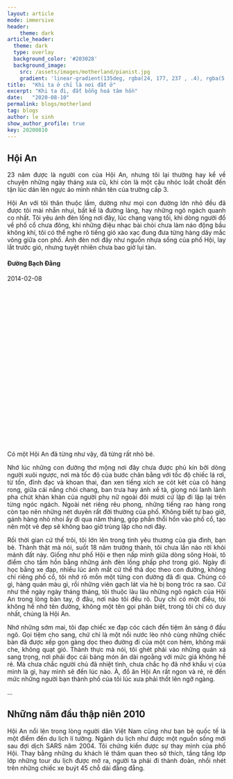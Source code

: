 ```yaml
---
layout: article
mode: immersive
header: 
    theme: dark
article_header:
  theme: dark
  type: overlay
  background_color: '#203028'
  background_image:
    src: /assets/images/motherland/pianist.jpg
    gradient: 'linear-gradient(135deg, rgba(24, 177, 237 , .4), rgba(5,20,20,.2))'
title:  "Khi ta ở chỉ là nơi đất ở"
excerpt: "Khi ta đi, đất bỗng hoá tâm hồn"
date:   "2020-08-10"
permalink: blogs/motherland
tag: blogs
author: le sinh
show_author_profile: true
key: 20200810
---
```


## Hội An

<p style='text-align: justify;'>
23 năm được là người con của Hội An, nhưng tôi lại thường hay kể về chuyện những ngày tháng xưa cũ, khi còn là một cậu nhóc loắt choắt đến tận lúc dán lên ngực áo mình nhãn tên của trường cấp 3.
</p>

<p style='text-align: justify;'>
Hội An với tôi thân thuộc lắm, dường như mọi con đường lớn nhỏ đều đã được tôi mài nhẵn nhụi, bất kể là đường làng, hay những ngõ ngách quanh co nhất. Tôi yêu ánh đèn lồng nơi đây, lúc chạng vạng tối, khi dòng người đổ về phố cổ chưa đông, khi những điệu nhạc bài chòi chưa làm náo động bầu không khí, tôi có thể nghe rõ tiếng gió xào xạc đung đưa từng hàng dây mắc võng giữa con phố. Ánh đèn nơi đây như nguồn nhựa sống của phố Hội, lay lắt trước gió, nhưng tuyệt nhiên chưa bao giờ lụi tàn. 
</p>

<div class="hero hero--dark" style='height: 425px; background-image: url(/assets/images/motherland/hoian.jpg);'>
  <div class="hero__content">
    <h4>Đường Bạch Đằng</h4>
    <p>2014-02-08</p>
  </div>
</div>

<p style='text-align: justify;'>
Có một Hội An đã từng như vậy, đã từng rất nhỏ bé.
</p>

<p style='text-align: justify;'>
Nhớ lúc những con đường thơ mộng nơi đây chưa được phủ kín bởi dòng người xuôi ngược, nơi mà tốc độ của bước chân bằng với tốc độ chiếc lá rơi, từ tốn, đĩnh đạc và khoan thai, đan xen tiếng xích xe cót két của cô hàng rong, giữa cái nắng chói chang, ban trưa hay ánh xế tà, giọng nói lanh lảnh pha chút khàn khàn của người phụ nữ ngoài đôi mươi cứ lặp đi lặp lại trên từng ngóc ngách. Ngoài nét riêng rêu phong, những tiếng rao hàng rong còn tạo nên những nét duyên rất đời thường của phố. Không biết tự bao giờ, gánh hàng nhỏ nhoi ấy đi qua năm tháng, góp phần thổi hồn vào phố cổ, tạo nên một vẻ đẹp sẽ không bao giờ trùng lặp cho nơi đây.
</p>

<p style='text-align: justify;'>
Rồi thời gian cứ thế trôi, tôi lớn lên trong tình yêu thương của gia đình, bạn bè. Thành thật mà nói, suốt 18 năm trưởng thành, tôi chưa lần nào rời khỏi mảnh đất này. Giống như phố Hội e thẹn nấp mình giữa dòng sông Hoài, tô điểm cho tầm hồn bằng những ánh đèn lồng phấp phơ trong gió. Ngày đi học bằng xe đạp, nhiều lúc ánh mắt cứ thế thả dọc theo con đường, không chỉ riêng phố cổ, tôi nhớ rõ mồn một từng con đường đã đi qua. Chúng có gì, hàng quán màu gì, rồi những viên gạch lát vỉa hè bị bong tróc ra sao. Cứ như thế ngày ngày tháng tháng, tôi thuộc làu làu những ngõ ngách của Hội An trong lòng bàn tay, ở đâu, nơi nào tôi đều rõ. Duy chỉ có một điều, tôi không hề nhớ tên đường, không một tên gọi phân biệt, trong tôi chỉ có duy nhất, chúng là Hội An.
</p>

<p style='text-align: justify;'>
Nhớ những sớm mai, tôi đạp chiếc xe đạp cóc cách đến tiệm ăn sáng ở đầu ngõ. Gọi tiệm cho sang, chứ chỉ là một nồi nước lèo nhỏ cùng những chiếc bàn đã được xếp gọn gàng dọc theo đường đi của một con hẻm, không mái che, không quạt gió. Thành thực mà nói, tôi ghét phải vào những quán xá sang trọng, nơi phải đọc cái bảng món ăn dài ngoằng với mức giá không hề rẻ. Mà chưa chắc người chủ đã nhiệt tình, chưa chắc họ đã nhớ khẩu vị của mình là gì, hay mình sẽ đến lúc nào. À, đồ ăn Hội An rất ngon và rẻ, rẻ đến mức những người bạn thành phố của tôi lúc xưa phải thốt lên ngỡ ngàng. 
</p>

<p style='text-align: justify;'>
...
</p>

## Những năm đầu thập niên 2010

<p style='text-align: justify;'>
Hội An nổi lên trong lòng người dân Việt Nam cũng như bạn bè quốc tế là một điểm đến du lịch lí tưởng. Ngành du lịch như được một nguồn sống mới sau đợi dịch SARS năm 2004. Tôi chứng kiến được sự thay mình của phố Hội. Thay bằng những du khách lẻ thăm quan theo sở thích, tầng tầng lớp lớp những tour du lịch được mở ra, người ta phải đi thành đoàn, nhồi nhét trên những chiếc xe buýt 45 chỗ dài đằng đẵng. 
</p>

